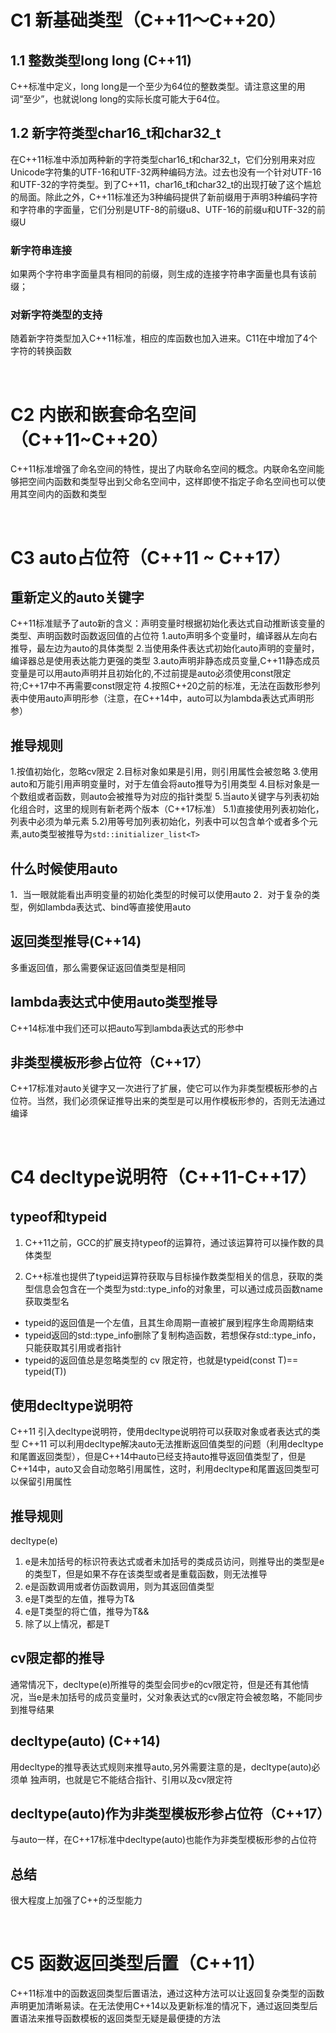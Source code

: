 # C1 新基础类型（C++11～C++20）
## 1.1 整数类型long long (C++11)
C++标准中定义，long long是一个至少为64位的整数类型。请注意这里的用词“至少”，也就说long long的实际长度可能大于64位。



## 1.2 新字符类型char16_t和char32_t
在C++11标准中添加两种新的字符类型char16_t和char32_t，它们分别用来对应Unicode字符集的UTF-16和UTF-32两种编码方法。过去也没有一个针对UTF-16和UTF-32的字符类型。到了C++11，char16_t和char32_t的出现打破了这个尴尬的局面。除此之外，C++11标准还为3种编码提供了新前缀用于声明3种编码字符和字符串的字面量，它们分别是UTF-8的前缀u8、UTF-16的前缀u和UTF-32的前缀U
### 新字符串连接
如果两个字符串字面量具有相同的前缀，则生成的连接字符串字面量也具有该前缀；
### 对新字符类型的支持
随着新字符类型加入C++11标准，相应的库函数也加入进来。C11在中增加了4个字符的转换函数

<br>

# C2 内嵌和嵌套命名空间（C++11~C++20）
C++11标准增强了命名空间的特性，提出了内联命名空间的概念。内联命名空间能够把空间内函数和类型导出到父命名空间中，这样即使不指定子命名空间也可以使用其空间内的函数和类型


<br>

# C3 auto占位符（C++11 ~ C++17）
## 重新定义的auto关键字
C++11标准赋予了auto新的含义：声明变量时根据初始化表达式自动推断该变量的类型、声明函数时函数返回值的占位符
1.auto声明多个变量时，编译器从左向右推导，最左边为auto的具体类型
2.当使用条件表达式初始化auto声明的变量时，编译器总是使用表达能力更强的类型
3.auto声明非静态成员变量,C++11静态成员变量是可以用auto声明并且初始化的,不过前提是auto必须使用const限定符;C++17中不再需要const限定符
4.按照C++20之前的标准，无法在函数形参列表中使用auto声明形参（注意，在C++14中，auto可以为lambda表达式声明形参）

## 推导规则
1.按值初始化，忽略cv限定
2.目标对象如果是引用，则引用属性会被忽略
3.使用auto和万能引用声明变量时，对于左值会将auto推导为引用类型
4.目标对象是一个数组或者函数，则auto会被推导为对应的指针类型
5.当auto关键字与列表初始化组合时，这里的规则有新老两个版本（C++17标准）
5.1)直接使用列表初始化，列表中必须为单元素
5.2)用等号加列表初始化，列表中可以包含单个或者多个元素,auto类型被推导为`std::initializer_list<T>`

## 什么时候使用auto
1．当一眼就能看出声明变量的初始化类型的时候可以使用auto
2．对于复杂的类型，例如lambda表达式、bind等直接使用auto

## 返回类型推导(C++14)
多重返回值，那么需要保证返回值类型是相同

## lambda表达式中使用auto类型推导
C++14标准中我们还可以把auto写到lambda表达式的形参中

## 非类型模板形参占位符（C++17）
C++17标准对auto关键字又一次进行了扩展，使它可以作为非类型模板形参的占位符。当然，我们必须保证推导出来的类型是可以用作模板形参的，否则无法通过编译

<br>

# C4 decltype说明符（C++11-C++17）
## typeof和typeid

1. C++11之前，GCC的扩展支持typeof的运算符，通过该运算符可以操作数的具体类型

2. C++标准也提供了typeid运算符获取与目标操作数类型相关的信息，获取的类型信息会包含在一个类型为std::type_info的对象里，可以通过成员函数name获取类型名
- typeid的返回值是一个左值，且其生命周期一直被扩展到程序生命周期结束
- typeid返回的std::type_info删除了复制构造函数，若想保存std::type_info，只能获取其引用或者指针
- typeid的返回值总是忽略类型的 cv 限定符，也就是typeid(const T)== typeid(T))


## 使用decltype说明符
C++11 引入decltype说明符，使用decltype说明符可以获取对象或者表达式的类型
C++11 可以利用decltype解决auto无法推断返回值类型的问题（利用decltype和尾置返回类型），但是C++14中auto已经支持auto推导返回值类型了，但是C++14中，auto又会自动忽略引用属性，这时，利用decltype和尾置返回类型可以保留引用属性

## 推导规则
decltype(e)
1. e是未加括号的标识符表达式或者未加括号的类成员访问，则推导出的类型是e的类型T，但是如果不存在该类型或者是重载函数，则无法推导
2. e是函数调用或者仿函数调用，则为其返回值类型
3. e是T类型的左值，推导为T&
4. e是T类型的将亡值，推导为T&&
5. 除了以上情况，都是T

## cv限定都的推导
通常情况下，decltype(e)所推导的类型会同步e的cv限定符，但是还有其他情况，当e是未加括号的成员变量时，父对象表达式的cv限定符会被忽略，不能同步到推导结果


## decltype(auto) (C++14)
用decltype的推导表达式规则来推导auto,另外需要注意的是，decltype(auto)必须单
独声明，也就是它不能结合指针、引用以及cv限定符

## decltype(auto)作为非类型模板形参占位符（C++17）
与auto一样，在C++17标准中decltype(auto)也能作为非类型模板形参的占位符

## 总结
很大程度上加强了C++的泛型能力

<br>

# C5 函数返回类型后置（C++11）
C++11标准中的函数返回类型后置语法，通过这种方法可以让返回复杂类型的函数声明更加清晰易读。在无法使用C++14以及更新标准的情况下，通过返回类型后置语法来推导函数模板的返回类型无疑是最便捷的方法

# 
